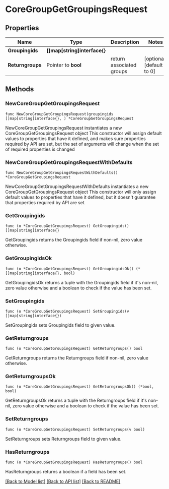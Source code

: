 # CoreGroupGetGroupingsRequest

## Properties

Name | Type | Description | Notes
------------ | ------------- | ------------- | -------------
**Groupingids** | **[]map[string]interface{}** |  | 
**Returngroups** | Pointer to **bool** | return associated groups | [optional] [default to 0]

## Methods

### NewCoreGroupGetGroupingsRequest

`func NewCoreGroupGetGroupingsRequest(groupingids []map[string]interface{}, ) *CoreGroupGetGroupingsRequest`

NewCoreGroupGetGroupingsRequest instantiates a new CoreGroupGetGroupingsRequest object
This constructor will assign default values to properties that have it defined,
and makes sure properties required by API are set, but the set of arguments
will change when the set of required properties is changed

### NewCoreGroupGetGroupingsRequestWithDefaults

`func NewCoreGroupGetGroupingsRequestWithDefaults() *CoreGroupGetGroupingsRequest`

NewCoreGroupGetGroupingsRequestWithDefaults instantiates a new CoreGroupGetGroupingsRequest object
This constructor will only assign default values to properties that have it defined,
but it doesn't guarantee that properties required by API are set

### GetGroupingids

`func (o *CoreGroupGetGroupingsRequest) GetGroupingids() []map[string]interface{}`

GetGroupingids returns the Groupingids field if non-nil, zero value otherwise.

### GetGroupingidsOk

`func (o *CoreGroupGetGroupingsRequest) GetGroupingidsOk() (*[]map[string]interface{}, bool)`

GetGroupingidsOk returns a tuple with the Groupingids field if it's non-nil, zero value otherwise
and a boolean to check if the value has been set.

### SetGroupingids

`func (o *CoreGroupGetGroupingsRequest) SetGroupingids(v []map[string]interface{})`

SetGroupingids sets Groupingids field to given value.


### GetReturngroups

`func (o *CoreGroupGetGroupingsRequest) GetReturngroups() bool`

GetReturngroups returns the Returngroups field if non-nil, zero value otherwise.

### GetReturngroupsOk

`func (o *CoreGroupGetGroupingsRequest) GetReturngroupsOk() (*bool, bool)`

GetReturngroupsOk returns a tuple with the Returngroups field if it's non-nil, zero value otherwise
and a boolean to check if the value has been set.

### SetReturngroups

`func (o *CoreGroupGetGroupingsRequest) SetReturngroups(v bool)`

SetReturngroups sets Returngroups field to given value.

### HasReturngroups

`func (o *CoreGroupGetGroupingsRequest) HasReturngroups() bool`

HasReturngroups returns a boolean if a field has been set.


[[Back to Model list]](../README.md#documentation-for-models) [[Back to API list]](../README.md#documentation-for-api-endpoints) [[Back to README]](../README.md)


